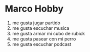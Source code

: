 # Marco Hobby
1. me gusta jugar partido
2. me gusta escuchar musica
3. me gusta armar mi cubo de rubick
4. me gusta pasear con mi perro
5. me gusta escuchar podcast
